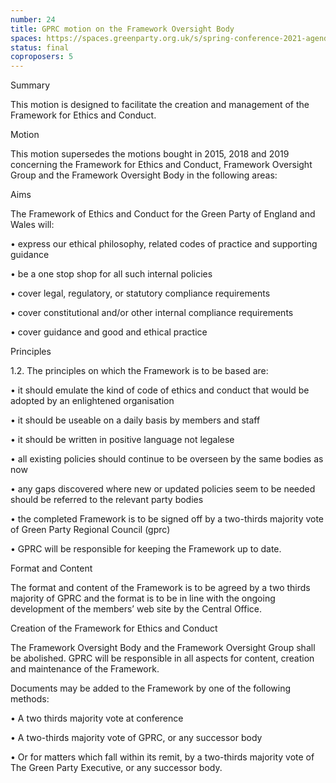 ```yaml
---
number: 24
title: GPRC motion on the Framework Oversight Body
spaces: https://spaces.greenparty.org.uk/s/spring-conference-2021-agenda-forum2/?contentId=78601
status: final
coproposers: 5
---
```

Summary


This motion is designed to facilitate the creation and management of the Framework for Ethics and Conduct.


Motion


This motion supersedes the motions bought in 2015, 2018 and 2019 concerning the Framework for Ethics and Conduct, Framework Oversight Group and the Framework Oversight Body in the following areas:


Aims


The Framework of Ethics and Conduct for the Green Party of England and Wales will:


•	express our ethical philosophy, related codes of practice and supporting guidance


•	be a one stop shop for all such internal policies


•	cover legal, regulatory, or statutory compliance requirements


•	cover constitutional and/or other internal compliance requirements


•	cover guidance and good and ethical practice


Principles


1.2.  The principles on which the Framework is to be based are:


•	it should emulate the kind of code of ethics and conduct that would be adopted by an enlightened organisation


•	it should be useable on a daily basis by members and staff


•	it should be written in positive language not legalese  


•	all existing policies should continue to be overseen by the same bodies as now


•	any gaps discovered where new or updated policies seem to be needed should be referred to the relevant party bodies


•	the completed Framework is to be signed off by a two-thirds majority vote of Green Party Regional Council (gprc)


•	GPRC will be responsible for keeping the Framework up to date.


Format and Content


The format and content of the Framework is to be agreed by a two thirds majority of GPRC and the format is to be in line with the ongoing development of the members’ web site by the Central Office.


Creation of the Framework for Ethics and Conduct


The Framework Oversight Body and the Framework Oversight Group shall be abolished.  GPRC will be responsible in all aspects for content, creation and maintenance of the Framework.


Documents may be added to the Framework by one of the following methods:


•	A two thirds majority vote at conference


•	A two-thirds majority vote of GPRC, or any successor body


•	Or for matters which fall within its remit, by a two-thirds majority vote of The Green Party Executive, or any successor body.
